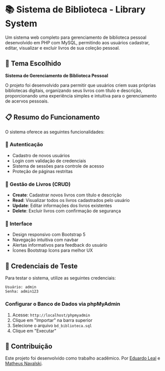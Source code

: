 # 📚 Sistema de Biblioteca - Library System

Um sistema web completo para gerenciamento de biblioteca pessoal desenvolvido em PHP com MySQL, permitindo aos usuários cadastrar, editar, visualizar e excluir livros de sua coleção pessoal.

## 🎯 Tema Escolhido

**Sistema de Gerenciamento de Biblioteca Pessoal**

O projeto foi desenvolvido para permitir que usuários criem suas próprias bibliotecas digitais, organizando seus livros com título e descrição, proporcionando uma experiência simples e intuitiva para o gerenciamento de acervos pessoais.

## 📋 Resumo do Funcionamento

O sistema oferece as seguintes funcionalidades:

### 🔐 **Autenticação**
- Cadastro de novos usuários
- Login com validação de credenciais
- Sistema de sessões para controle de acesso
- Proteção de páginas restritas

### 📖 **Gestão de Livros (CRUD)**
- **Create**: Cadastrar novos livros com título e descrição
- **Read**: Visualizar todos os livros cadastrados pelo usuário
- **Update**: Editar informações dos livros existentes
- **Delete**: Excluir livros com confirmação de segurança

### 🎨 **Interface**
- Design responsivo com Bootstrap 5
- Navegação intuitiva com navbar
- Alertas informativos para feedback do usuário
- Ícones Bootstrap Icons para melhor UX

## 🔑 Credenciais de Teste

Para testar o sistema, utilize as seguintes credenciais:

```
Usuário: admin
Senha: admin123
```

### **Configurar o Banco de Dados via phpMyAdmin**

1. Acesse: `http://localhost/phpmyadmin`
2. Clique em "Importar" na barra superior
3. Selecione o arquivo `bd_biblioteca.sql`
4. Clique em "Executar"

## 🤝 Contribuição

Este projeto foi desenvolvido como trabalho acadêmico.
Por [Eduardo Leal](https://github.com/eduardoleeaal) e [Matheus Navalski](https://github.com/MatheusNPJ).


